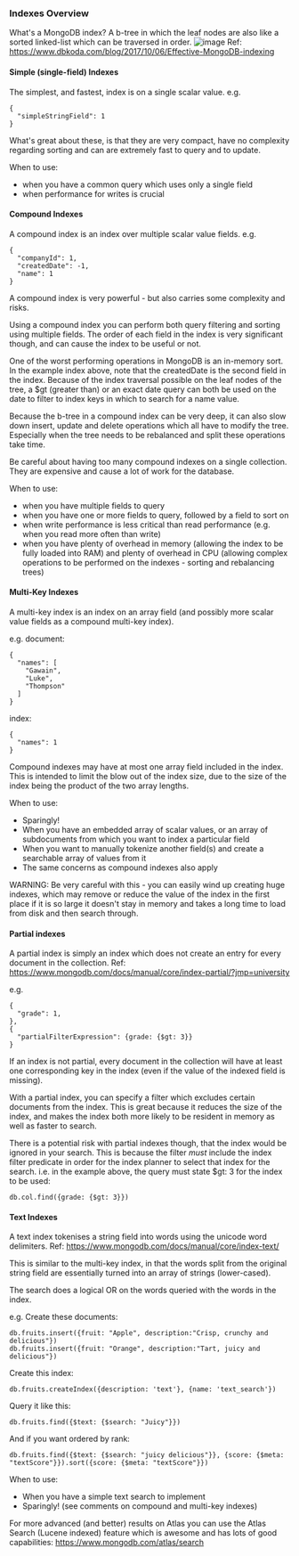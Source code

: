 ### Indexes Overview
What's a MongoDB index? A b-tree in which the leaf nodes are also like a sorted linked-list which can be traversed in order.
![image](https://user-images.githubusercontent.com/1756555/168875467-a6eaed01-5f3c-49ce-9d7d-5a3fdff8959a.png)
Ref: https://www.dbkoda.com/blog/2017/10/06/Effective-MongoDB-indexing

#### Simple (single-field) Indexes
The simplest, and fastest, index is on a single scalar value. e.g.  
```
{
  "simpleStringField": 1
}
```

What's great about these, is that they are very compact, have no complexity regarding sorting and can are extremely fast to query and to update.

When to use: 
- when you have a common query which uses only a single field
- when performance for writes is crucial


#### Compound Indexes
A compound index is an index over multiple scalar value fields. e.g.   
```
{
  "companyId": 1,
  "createdDate": -1,
  "name": 1
}
```

A compound index is very powerful - but also carries some complexity and risks. 

Using a compound index you can perform both query filtering and sorting using multiple fields. The order of each field in the index is very significant though, and can cause the index to be useful or not. 

One of the worst performing operations in MongoDB is an in-memory sort. In the example index above, note that the createdDate is the second field in the index. Because of the index traversal possible on the leaf nodes of the tree, a $gt (greater than) or an exact date query can both be used on the date to filter to index keys in which to search for a name value. 

Because the b-tree in a compound index can be very deep, it can also slow down insert, update and delete operations which all have to modify the tree. Especially when the tree needs to be rebalanced and split these operations take time.

Be careful about having too many compound indexes on a single collection. They are expensive and cause a lot of work for the database.

When to use:
- when you have multiple fields to query
- when you have one or more fields to query, followed by a field to sort on
- when write performance is less critical than read performance (e.g. when you read more often than write)
- when you have plenty of overhead in memory (allowing the index to be fully loaded into RAM) and plenty of overhead in CPU (allowing complex operations to be performed on the indexes - sorting and rebalancing trees)


#### Multi-Key Indexes
A multi-key index is an index on an array field (and possibly more scalar value fields as a compound multi-key index).

e.g. document:
```
{
  "names": [  
    "Gawain",
    "Luke",
    "Thompson"
  ]
}
```

index:
```
{
  "names": 1
}
```

Compound indexes may have at most one array field included in the index. This is intended to limit the blow out of the index size, due to 
the size of the index being the product of the two array lengths.

When to use:
- Sparingly!
- When you have an embedded array of scalar values, or an array of subdocuments from which you want to index a particular field
- When you want to manually tokenize another field(s) and create a searchable array of values from it
- The same concerns as compound indexes also apply

WARNING: Be very careful with this - you can easily wind up creating huge indexes, which may remove or reduce the value of the index in
the first place if it is so large it doesn't stay in memory and takes a long time to load from disk and then search through.


#### Partial indexes
A partial index is simply an index which does not create an entry for every document in the collection.
Ref: https://www.mongodb.com/docs/manual/core/index-partial/?jmp=university

e.g.
```
{
  "grade": 1,
},
{
  "partialFilterExpression": {grade: {$gt: 3}}
}
```

If an index is not partial, every document in the collection will have at least one corresponding key in the index (even if the value of 
the indexed field is missing).

With a partial index, you can specify a filter which excludes certain documents from the index. This is great because it reduces the size
of the index, and makes the index both more likely to be resident in memory as well as faster to search. 

There is a potential risk with partial indexes though, that the index would be ignored in your search. This is because the filter _must_
include the index filter predicate in order for the index planner to select that index for the search. 
i.e. in the example above, the query must state $gt: 3 for the index to be used:
```
db.col.find({grade: {$gt: 3}})
```

#### Text Indexes
A text index tokenises a string field into words using the unicode word delimiters. 
Ref: https://www.mongodb.com/docs/manual/core/index-text/

This is similar to the multi-key index, in that the words split from the original string field are essentially turned into an array of strings (lower-cased).

The search does a logical OR on the words queried with the words in the index.

e.g. 
Create these documents:
```
db.fruits.insert({fruit: "Apple", description:"Crisp, crunchy and delicious"})
db.fruits.insert({fruit: "Orange", description:"Tart, juicy and delicious"})
```
Create this index:
```
db.fruits.createIndex({description: 'text'}, {name: 'text_search'})
```
Query it like this:
```
db.fruits.find({$text: {$search: "Juicy"}})
```
And if you want ordered by rank:
```
db.fruits.find({$text: {$search: "juicy delicious"}}, {score: {$meta: "textScore"}}).sort({score: {$meta: "textScore"}})
```

When to use:
- When you have a simple text search to implement
- Sparingly! (see comments on compound and multi-key indexes)

For more advanced (and better) results on Atlas you can use the Atlas Search (Lucene indexed) feature which is awesome and has lots of good capabilities:
https://www.mongodb.com/atlas/search

